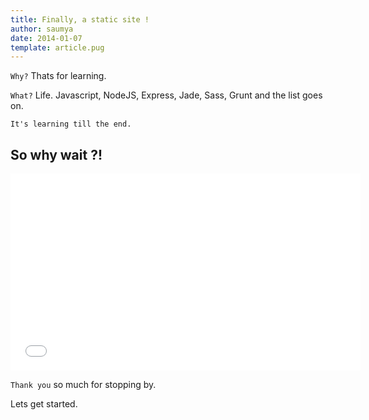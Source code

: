 ```yaml
---
title: Finally, a static site !
author: saumya
date: 2014-01-07
template: article.pug
---
```



`Why?` Thats for learning.

<span class="more">

`What?` Life. Javascript, NodeJS, Express, Jade, Sass, Grunt and the list goes on.

```
It's learning till the end.
```
## So why wait ?!
<iframe width="560" height="315" src="//www.youtube-nocookie.com/embed/nql49wrkURY?rel=0" frameborder="0" allowfullscreen></iframe>

`Thank you` so much for stopping by.

Lets get started.